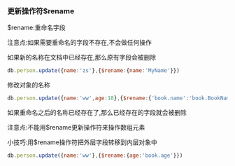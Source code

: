 ### 更新操作符$rename

$rename:重命名字段

注意点:如果需要重命名的字段不存在,不会做任何操作

如果新的名称在文档中已经存在,那么原有字段会被删除

```javascript
db.person.update({name:'zs'},{$rename:{name:'MyName'}})
```

修改对象的名称

```javascript
db.person.update({name:'ww',age:18},{$rename:{'book.name':'book.BookName'}})
```

如果重命名之后的名称已经存在了,那么已经存在的字段就会被删除

注意点:不能用$rename更新操作符来操作数组元素

小技巧:用$rename操作符把外层字段转移到内层对象中

```javascript
db.person.update({name:'ww'},{$rename:{age:'book.age'}})
```

